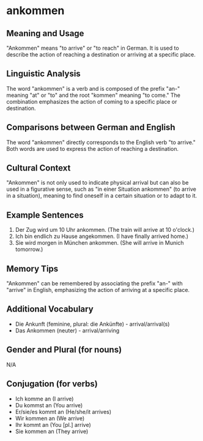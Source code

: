 # ankommen
## Meaning and Usage
"Ankommen" means "to arrive" or "to reach" in German. It is used to describe the action of reaching a destination or arriving at a specific place.

## Linguistic Analysis
The word "ankommen" is a verb and is composed of the prefix "an-" meaning "at" or "to" and the root "kommen" meaning "to come." The combination emphasizes the action of coming to a specific place or destination.

## Comparisons between German and English
The word "ankommen" directly corresponds to the English verb "to arrive." Both words are used to express the action of reaching a destination.

## Cultural Context
"Ankommen" is not only used to indicate physical arrival but can also be used in a figurative sense, such as "in einer Situation ankommen" (to arrive in a situation), meaning to find oneself in a certain situation or to adapt to it.

## Example Sentences
1. Der Zug wird um 10 Uhr ankommen. (The train will arrive at 10 o'clock.)
2. Ich bin endlich zu Hause angekommen. (I have finally arrived home.)
3. Sie wird morgen in München ankommen. (She will arrive in Munich tomorrow.)

## Memory Tips
"Ankommen" can be remembered by associating the prefix "an-" with "arrive" in English, emphasizing the action of arriving at a specific place.

## Additional Vocabulary
- Die Ankunft (feminine, plural: die Ankünfte) - arrival/arrival(s)
- Das Ankommen (neuter) - arrival/arriving

## Gender and Plural (for nouns)
N/A

## Conjugation (for verbs)
- Ich komme an (I arrive)
- Du kommst an (You arrive)
- Er/sie/es kommt an (He/she/it arrives)
- Wir kommen an (We arrive)
- Ihr kommt an (You [pl.] arrive)
- Sie kommen an (They arrive)